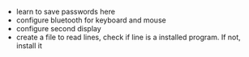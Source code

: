 - learn to save passwords here
- configure bluetooth for keyboard and mouse
- configure second display
- create a file to read lines, check if line is a installed program. If not, install it
